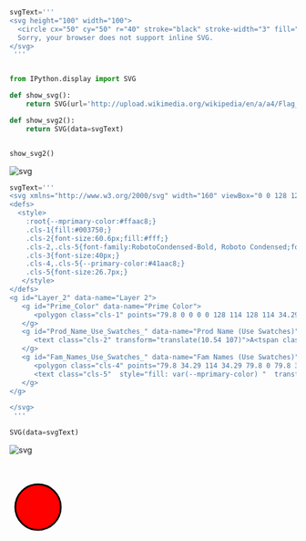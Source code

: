 ```py
svgText='''
<svg height="100" width="100">
  <circle cx="50" cy="50" r="40" stroke="black" stroke-width="3" fill="red" />
  Sorry, your browser does not support inline SVG.  
</svg> 
 '''


from IPython.display import SVG

def show_svg():
    return SVG(url='http://upload.wikimedia.org/wikipedia/en/a/a4/Flag_of_the_United_States.svg')

def show_svg2():
    return SVG(data=svgText)



```


```py
show_svg2()
```


    
![svg](simple_svg_files/simple_svg_1_0.svg)
    



```py
svgText='''
<svg xmlns="http://www.w3.org/2000/svg" width="160" viewBox="0 0 128 128"   style="background-color:green">
<defs>
  <style>
    :root{--mprimary-color:#ffaac8;}
    .cls-1{fill:#003750;}
    .cls-2{font-size:60.6px;fill:#fff;}
    .cls-2,.cls-5{font-family:RobotoCondensed-Bold, Roboto Condensed;font-weight:700;}
    .cls-3{font-size:40px;}
    .cls-4,.cls-5{--primary-color:#41aac8;}
    .cls-5{font-size:26.7px;}
   </style>
</defs>
<g id="Layer_2" data-name="Layer 2">
   <g id="Prime_Color" data-name="Prime Color">
      <polygon class="cls-1" points="79.8 0 0 0 0 128 114 128 114 34.29 79.8 34.29 79.8 0"/>
   </g>
   <g id="Prod_Name_Use_Swatches_" data-name="Prod Name (Use Swatches)">
      <text class="cls-2" transform="translate(10.54 107)">A<tspan class="cls-3" x="36.19" y="0">ME</tspan></text>
   </g>
   <g id="Fam_Names_Use_Swatches_" data-name="Fam Names (Use Swatches)">
      <polygon class="cls-4" points="79.8 34.29 114 34.29 79.8 0 79.8 34.29"/>
      <text class="cls-5"  style="fill: var(--mprimary-color) "  transform="translate(13.72 56.01)">SC</text>
   </g>
</g>

</svg>
 '''

SVG(data=svgText)

```


    
![svg](simple_svg_files/simple_svg_2_0.svg)
    



```py

```


```py

```


![svg image](data:image/svg+xml,%3Csvg%20xmlns%3D%22http%3A//www.w3.org/2000/svg%22%20width%3D%22100%22%20height%3D%22100%22%20viewBox%3D%220%200%20100%20100%22%3E%3Ccircle%20cx%3D%2250%22%20cy%3D%2250%22%20r%3D%2240%22%20stroke%3D%22black%22%20stroke-width%3D%223%22%20fill%3D%22red%22%20/%3E%3C/svg%3E%0A)
